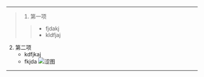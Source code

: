 *******************************

>1. 第一项
 >>   * fjdakj
 >>   * kldfjaj  
2. 第二项
    *  kdfjkaj
    * fkjda
![涩图](https://github.com/DJDQfff/HTMLPage/1598066062710.png)
******************************
